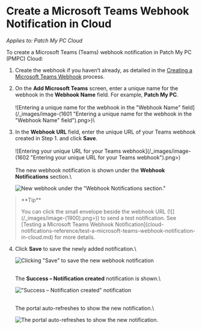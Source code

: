 # Create a Microsoft Teams Webhook Notification in Cloud

_Applies to: Patch My PC Cloud_

To create a Microsoft Teams (Teams) webhook notification in Patch My PC (PMPC) Cloud:

1. Create the webhook if you haven’t already, as detailed in the [Creating a Microsoft Teams Webhook](webhooks-reference/create-a-microsoft-teams-webhook.md) process.
2. On the **Add Microsoft Teams** screen, enter a unique name for the webhook in the **Webhook Name** field. For example, **Patch My PC**.\
   \
   !\[Entering a unique name for the webhook in the "Webhook Name" field]\(/\_images/image-(1601 "Entering a unique name for the webhook in the "Webhook Name" field").png>)\\
3.  In the **Webhook URL** field, enter the unique URL of your Teams webhook created in Step 1. and click **Save**.\
    \
    !\[Entering your unique URL for your Teams webhook]\(/\_images/image-(1602 "Entering your unique URL for your Teams webhook").png>)\
    \
    The new webhook notification is shown under the **Webhook Notifications** section.\\

    ![New webhook under the "Webhook Notifications section."](../../../_images/image-\(1908\).png)

> \*\*Tip\*\*
>
> You can click the small envelope beside the webhook URL (!\[]\(/\_images/image-(1900).png>)) to send a test notification. See \[Testing a Microsoft Teams Webhook Notification]\(cloud-notifications-reference/test-a-microsoft-teams-webhook-notification-in-cloud.md) for more details.

4.  Click **Save** to save the newly added notification.\\

    ![Clicking "Save" to save the new webhook notification](../../../_images/image-\(1910\).png)

    \
    The **Success – Notification created** notification is shown.\\

    !["Success – Notification created" notification](../../../_images/image-\(1911\).png)

    \
    The portal auto-refreshes to show the new notification.\\

    ![The portal auto-refreshes to show the new notification.](../../../_images/image-\(1912\).png)
